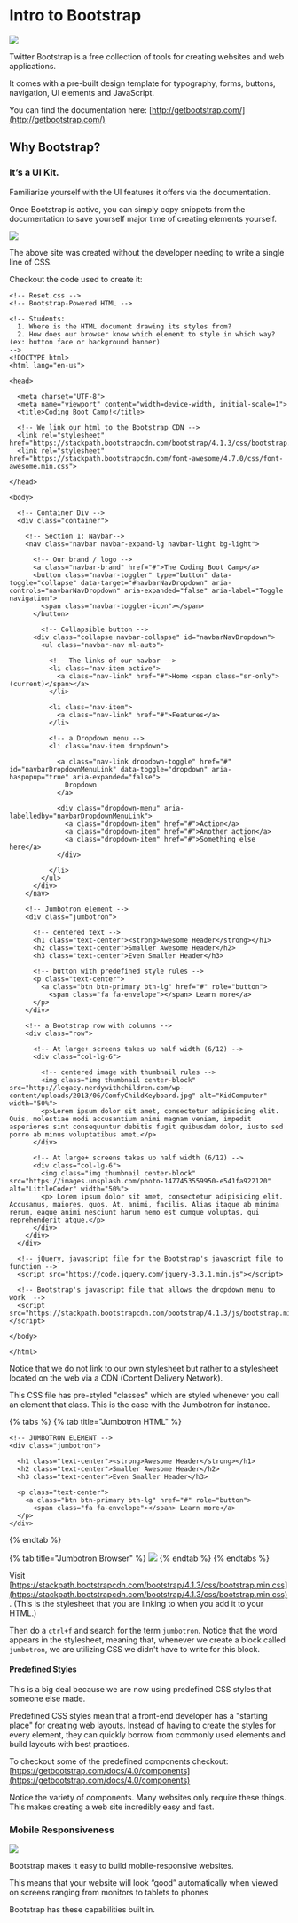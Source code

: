 # Intro to Bootstrap

![](https://lh6.googleusercontent.com/0a-PPKC35sPxR-QLQa4pM2g1gnfiqMkQ6cccOHiiSnCx700xzCvdtHfo9887Q3W1z5TYGKdGaVh-K01_WIXXmCFW2nVj1JlHFITHlZ3_PjPkDUs_BxvhIyQC7i9BvFDmdN8erWzuP4I)

Twitter Bootstrap is a free collection of tools for creating websites and web applications.

It comes with a pre-built design template for typography, forms, buttons, navigation, UI elements and JavaScript.

You can find the documentation here: [http://getbootstrap.com/](http://getbootstrap.com/)

## Why Bootstrap?

### It’s a UI Kit.

Familiarize yourself with the UI features it offers via the documentation.

Once Bootstrap is active, you can simply copy snippets from the documentation to save yourself major time of creating elements yourself.

![](https://github.com/cslewislives/frontend-prework/tree/7c7bc1ab2155c31482f755a757c91f4efcc6e770/.gitbook/assets/image%20%2813%29.png)

The above site was created without the developer needing to write a single line of CSS.

Checkout the code used to create it:

```markup
<!-- Reset.css -->
<!-- Bootstrap-Powered HTML -->

<!-- Students:
  1. Where is the HTML document drawing its styles from?
  2. How does our browser know which element to style in which way? (ex: button face or background banner)
-->
<!DOCTYPE html>
<html lang="en-us">

<head>

  <meta charset="UTF-8">
  <meta name="viewport" content="width=device-width, initial-scale=1">
  <title>Coding Boot Camp!</title>

  <!-- We link our html to the Bootstrap CDN -->
  <link rel="stylesheet" href="https://stackpath.bootstrapcdn.com/bootstrap/4.1.3/css/bootstrap.min.css">
  <link rel="stylesheet" href="https://stackpath.bootstrapcdn.com/font-awesome/4.7.0/css/font-awesome.min.css">

</head>

<body>

  <!-- Container Div -->
  <div class="container">

    <!-- Section 1: Navbar-->
    <nav class="navbar navbar-expand-lg navbar-light bg-light">

      <!-- Our brand / logo -->
      <a class="navbar-brand" href="#">The Coding Boot Camp</a>
      <button class="navbar-toggler" type="button" data-toggle="collapse" data-target="#navbarNavDropdown" aria-controls="navbarNavDropdown" aria-expanded="false" aria-label="Toggle navigation">
        <span class="navbar-toggler-icon"></span>
      </button>

        <!-- Collapsible button -->
      <div class="collapse navbar-collapse" id="navbarNavDropdown">
        <ul class="navbar-nav ml-auto">

          <!-- The links of our navbar -->
          <li class="nav-item active">
            <a class="nav-link" href="#">Home <span class="sr-only">(current)</span></a>
          </li>

          <li class="nav-item">
            <a class="nav-link" href="#">Features</a>
          </li>

          <!-- a Dropdown menu -->
          <li class="nav-item dropdown">

            <a class="nav-link dropdown-toggle" href="#" id="navbarDropdownMenuLink" data-toggle="dropdown" aria-haspopup="true" aria-expanded="false">
              Dropdown
            </a>

            <div class="dropdown-menu" aria-labelledby="navbarDropdownMenuLink">
              <a class="dropdown-item" href="#">Action</a>
              <a class="dropdown-item" href="#">Another action</a>
              <a class="dropdown-item" href="#">Something else here</a>
            </div>

          </li>
        </ul>
      </div>
    </nav>

    <!-- Jumbotron element -->
    <div class="jumbotron">

      <!-- centered text -->
      <h1 class="text-center"><strong>Awesome Header</strong></h1>
      <h2 class="text-center">Smaller Awesome Header</h2>
      <h3 class="text-center">Even Smaller Header</h3>

      <!-- button with predefined style rules -->
      <p class="text-center">
        <a class="btn btn-primary btn-lg" href="#" role="button">
          <span class="fa fa-envelope"></span> Learn more</a>
      </p>
    </div>

    <!-- a Bootstrap row with columns -->
    <div class="row">

      <!-- At large+ screens takes up half width (6/12) -->
      <div class="col-lg-6">

        <!-- centered image with thumbnail rules -->
        <img class="img thumbnail center-block" src="http://legacy.nerdywithchildren.com/wp-content/uploads/2013/06/ComfyChildKeyboard.jpg" alt="KidComputer" width="50%">
        <p>Lorem ipsum dolor sit amet, consectetur adipisicing elit. Quis, molestiae modi accusantium animi magnam veniam, impedit asperiores sint consequuntur debitis fugit quibusdam dolor, iusto sed porro ab minus voluptatibus amet.</p>
      </div>

      <!-- At large+ screens takes up half width (6/12) -->
      <div class="col-lg-6">
        <img class="img thumbnail center-block" src="https://images.unsplash.com/photo-1477453559950-e541fa922120" alt="LittleCoder" width="50%">
        <p> Lorem ipsum dolor sit amet, consectetur adipisicing elit. Accusamus, maiores, quos. At, animi, facilis. Alias itaque ab minima rerum, eaque animi nesciunt harum nemo est cumque voluptas, qui reprehenderit atque.</p>
      </div>
    </div>
  </div>

  <!-- jQuery, javascript file for the Bootstrap's javascript file to function -->
  <script src="https://code.jquery.com/jquery-3.3.1.min.js"></script>

  <!-- Bootstrap's javascript file that allows the dropdown menu to work  -->
  <script src="https://stackpath.bootstrapcdn.com/bootstrap/4.1.3/js/bootstrap.min.js"></script>

</body>

</html>
```

Notice that we do not link to our own stylesheet but rather to a stylesheet located on the web via a CDN \(Content Delivery Network\).

This CSS file has pre-styled "classes" which are styled whenever you call an element that class. This is the case with the Jumbotron for instance.

{% tabs %}
{% tab title="Jumbotron HTML" %}
```markup
<!-- JUMBOTRON ELEMENT -->
<div class="jumbotron">

  <h1 class="text-center"><strong>Awesome Header</strong></h1>
  <h2 class="text-center">Smaller Awesome Header</h2>
  <h3 class="text-center">Even Smaller Header</h3>

  <p class="text-center">
    <a class="btn btn-primary btn-lg" href="#" role="button">
      <span class="fa fa-envelope"></span> Learn more</a>
  </p>
</div>
```
{% endtab %}

{% tab title="Jumbotron Browser" %}
![](https://github.com/cslewislives/frontend-prework/tree/7c7bc1ab2155c31482f755a757c91f4efcc6e770/.gitbook/assets/image%20%2867%29.png)
{% endtab %}
{% endtabs %}

Visit [https://stackpath.bootstrapcdn.com/bootstrap/4.1.3/css/bootstrap.min.css](https://stackpath.bootstrapcdn.com/bootstrap/4.1.3/css/bootstrap.min.css). \(This is the stylesheet that you are linking to when you add it to your HTML.\)

Then do a `ctrl+f` and search for the term `jumbotron`. Notice that the word appears in the stylesheet, meaning that, whenever we create a block called `jumbotron`, we are utilizing CSS we didn't have to write for this block.

#### Predefined Styles

This is a big deal because we are now using predefined CSS styles that someone else made.

Predefined CSS styles mean that a front-end developer has a "starting place" for creating web layouts. Instead of having to create the styles for every element, they can quickly borrow from commonly used elements and build layouts with best practices.

To checkout some of the predefined components checkout: [https://getbootstrap.com/docs/4.0/components](https://getbootstrap.com/docs/4.0/components)

Notice the variety of components. Many websites only require these things. This makes creating a web site incredibly easy and fast.

### Mobile Responsiveness

![](https://lh4.googleusercontent.com/ZRFYFm7Vk5B88A5pOU0UytXmzOAlxgpx6uIveyGojEKgyNcfwWY07mJwxqUgJoID_7rGqLXJ5P20THla2_oxYd86tf0LnMqjYWGFpRNbIXA-Crnqds4MSGrkfJjHOtEN-9tk4ei8BTA)

Bootstrap makes it easy to build mobile-responsive websites.

This means that your website will look “good” automatically when viewed on screens ranging from monitors to tablets to phones

Bootstrap has these capabilities built in.

